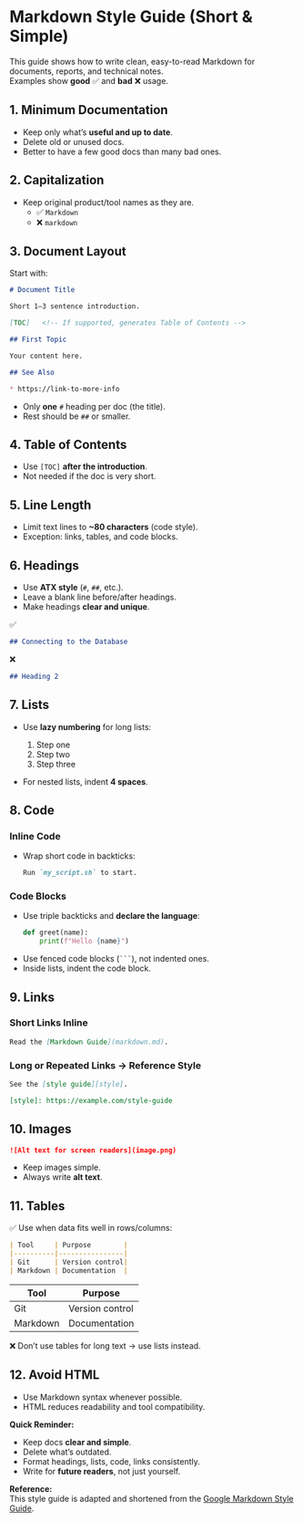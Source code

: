 # Markdown Style Guide (Short & Simple)

This guide shows how to write clean, easy-to-read Markdown for documents, reports, and technical notes.  
Examples show **good** ✅ and **bad** ❌ usage.


## 1. Minimum Documentation
- Keep only what’s **useful and up to date**.
- Delete old or unused docs.
- Better to have a few good docs than many bad ones.


## 2. Capitalization
- Keep original product/tool names as they are.
  - ✅ `Markdown`  
  - ❌ `markdown`


## 3. Document Layout
Start with:
```markdown
# Document Title

Short 1–3 sentence introduction.

[TOC]   <!-- If supported, generates Table of Contents -->

## First Topic

Your content here.

## See Also

* https://link-to-more-info
```
- Only **one** `#` heading per doc (the title).
- Rest should be `##` or smaller.


## 4. Table of Contents
- Use `[TOC]` **after the introduction**.
- Not needed if the doc is very short.


## 5. Line Length
- Limit text lines to **~80 characters** (code style).
- Exception: links, tables, and code blocks.


## 6. Headings
- Use **ATX style** (`#`, `##`, etc.).
- Leave a blank line before/after headings.
- Make headings **clear and unique**.

✅  
```markdown
## Connecting to the Database
```

❌  
```markdown
## Heading 2
```


## 7. Lists
- Use **lazy numbering** for long lists:

  1.  Step one
  1.  Step two
  1.  Step three
- For nested lists, indent **4 spaces**.



## 8. Code
### Inline Code
- Wrap short code in backticks:
  ```markdown
  Run `my_script.sh` to start.
  ```

### Code Blocks
  - Use triple backticks and **declare the language**:
    ```python
    def greet(name):
        print(f"Hello {name}")
    ```
- Use fenced code blocks (` ``` `), not indented ones.
- Inside lists, indent the code block.



## 9. Links
### Short Links Inline
```markdown
Read the [Markdown Guide](markdown.md).
```

### Long or Repeated Links → Reference Style
```markdown
See the [style guide][style].

[style]: https://example.com/style-guide
```



## 10. Images
```markdown
![Alt text for screen readers](image.png)
```
- Keep images simple.
- Always write **alt text**.



## 11. Tables
✅ Use when data fits well in rows/columns:
```markdown
| Tool     | Purpose        |
|----------|----------------|
| Git      | Version control|
| Markdown | Documentation  |
```
| Tool     | Purpose        |
|----------|----------------|
| Git      | Version control|
| Markdown | Documentation  |

❌ Don’t use tables for long text → use lists instead.



## 12. Avoid HTML
- Use Markdown syntax whenever possible.
- HTML reduces readability and tool compatibility.




**Quick Reminder:**
- Keep docs **clear and simple**.
- Delete what’s outdated.
- Format headings, lists, code, links consistently.
- Write for **future readers**, not just yourself.




**Reference:**  
This style guide is adapted and shortened from the [Google Markdown Style Guide][g-style].

[g-style]: https://google.github.io/styleguide/docguide/style.html#minimum-viable-documentation
